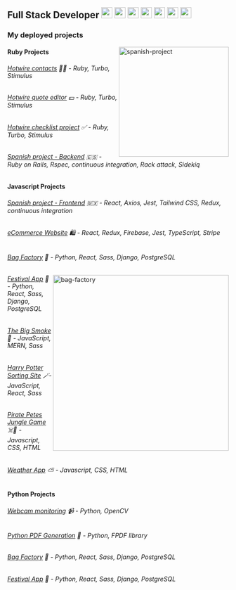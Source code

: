 ## Full Stack Developer <img src="https://github.com/user-attachments/assets/a894d8ea-d1da-40e1-b34f-fd504f3abb6a" alt='react' width="25" /> <img src="https://github.com/user-attachments/assets/2f84025e-24fe-4ea0-b278-4a249e36828a" alt='react' width="25" /> <img src="https://github.com/user-attachments/assets/6d79ee8c-ddd2-46ac-9d91-ff3adf029d0f" alt='react' width="25" /> <img src="https://github.com/user-attachments/assets/8ab4afd3-f224-4606-ad66-24bbd072770c" alt='react' width="25" /> <img src="https://github.com/user-attachments/assets/75868f5b-6015-4cc5-aaec-187fa860fd9a" alt='react' width="25" /> <img src="https://github.com/user-attachments/assets/fe8e4e97-41d7-4a0b-9d36-cf6c5b5d9845" alt='react' width="25" /> <img src="https://github.com/user-attachments/assets/a45ac7c3-51f7-4e5d-841b-d02cd4646346" alt='react' width="25" />


### My deployed projects

<img align='right' src="https://github.com/user-attachments/assets/172a0c7a-2806-476e-b233-9b4636813718" alt='spanish-project' width="250" />

#### Ruby Projects
###### [Hotwire contacts](https://github.com/Pea75x/hotwire-searchfilter) 🙋‍♀️ - Ruby, Turbo, Stimulus
###### [Hotwire quote editor](https://github.com/Pea75x/turbo-project) 💵 - Ruby, Turbo, Stimulus
###### [Hotwire checklist project](https://github.com/Pea75x/hotwire-checklist) ✅ - Ruby, Turbo, Stimulus
###### [Spanish project - Backend](https://github.com/Pea75x/spanish-project-ruby) 🇪🇸 - Ruby on Rails, Rspec, continuous integration, Rack attack, Sidekiq

#### Javascript Projects 
###### [Spanish project - Frontend](https://github.com/Pea75x/spanish-project-react) 🇲🇽 - React, Axios, Jest, Tailwind CSS, Redux, continuous integration
###### [eCommerce Website](https://github.com/Pea75x/E-commerce_website) 🛍️ - React, Redux, Firebase, Jest, TypeScript, Stripe
###### [Bag Factory](https://github.com/Pea75x/backpack-project) 🎒 - Python, React, Sass, Django, PostgreSQL

<img align='right' src="https://github.com/user-attachments/assets/8d500378-2a0c-4309-91b8-f08c26a78804" alt='bag-factory' width="400" />

###### [Festival App](https://github.com/Pea75x/project-4-frontend) 💃 - Python, React, Sass, Django, PostgreSQL
###### [The Big Smoke](https://github.com/Pea75x/GA-project-3-frontend) 🏢 - JavaScript, MERN, Sass
###### [Harry Potter Sorting Site](https://github.com/Pea75x/project2) 🪄- JavaScript, React, Sass
###### [Pirate Petes Jungle Game](https://github.com/Pea75x/GA-project-1/blob/master/README.md) ☠️🌴 - Javascript, CSS, HTML
###### [Weather App](https://github.com/Pea75x/Weather-App2) ⛅ - Javascript, CSS, HTML

#### Python Projects
###### [Webcam monitoring](https://github.com/Pea75x/webcam-monitoring-email-alert-app) 📹 - Python, OpenCV
###### [Python PDF Generation](https://github.com/Pea75x/python-pdf-generation) 🐍 - Python, FPDF library
###### [Bag Factory](https://github.com/Pea75x/backpack-backend) 🎒 - Python, React, Sass, Django, PostgreSQL
###### [Festival App](https://github.com/Pea75x/project-4-backend) 💃 - Python, React, Sass, Django, PostgreSQL





